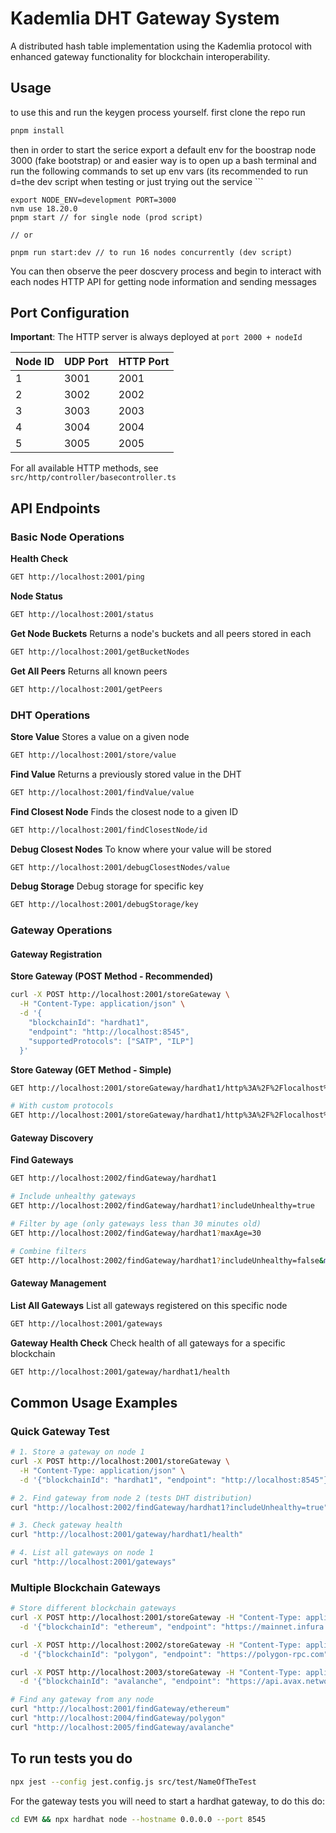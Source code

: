 # Kademlia DHT Gateway System

A distributed hash table implementation using the Kademlia protocol with enhanced gateway functionality for blockchain interoperability.

## Usage
to use this and run the keygen process yourself. first clone the repo run 
```bash
pnpm install
```
then in order to start the serice export a default env for the boostrap node 3000 (fake bootstrap) or and easier way is to open up a bash terminal and run the following commands to set up env vars (its recommended to run d=the dev script when testing or just trying out the service ```
```
export NODE_ENV=development PORT=3000
nvm use 18.20.0
pnpm start // for single node (prod script)

// or

pnpm run start:dev // to run 16 nodes concurrently (dev script)
```
You can then observe the peer doscvery process and begin to interact with each nodes HTTP API for getting node information and sending messages

## Port Configuration

**Important**: The HTTP server is always deployed at `port 2000 + nodeId`

| Node ID | UDP Port | HTTP Port |
|---------|----------|-----------|
| 1       | 3001     | 2001      |
| 2       | 3002     | 2002      |
| 3       | 3003     | 2003      |
| 4       | 3004     | 2004      |
| 5       | 3005     | 2005      |

For all available HTTP methods, see `src/http/controller/basecontroller.ts`

## API Endpoints

### Basic Node Operations

**Health Check**
```bash
GET http://localhost:2001/ping
```

**Node Status** 
```bash
GET http://localhost:2001/status
```

**Get Node Buckets**
Returns a node's buckets and all peers stored in each
```bash
GET http://localhost:2001/getBucketNodes
```

**Get All Peers**
Returns all known peers
```bash
GET http://localhost:2001/getPeers
```

### DHT Operations

**Store Value**
Stores a value on a given node
```bash
GET http://localhost:2001/store/value
```

**Find Value**
Returns a previously stored value in the DHT
```bash
GET http://localhost:2001/findValue/value
```

**Find Closest Node**
Finds the closest node to a given ID
```bash
GET http://localhost:2001/findClosestNode/id
```

**Debug Closest Nodes**
To know where your value will be stored
```bash
GET http://localhost:2001/debugClosestNodes/value
```

**Debug Storage**
Debug storage for specific key
```bash
GET http://localhost:2001/debugStorage/key
```

### Gateway Operations

#### Gateway Registration

**Store Gateway (POST Method - Recommended)**
```bash
curl -X POST http://localhost:2001/storeGateway \
  -H "Content-Type: application/json" \
  -d '{
    "blockchainId": "hardhat1",
    "endpoint": "http://localhost:8545",
    "supportedProtocols": ["SATP", "ILP"]
  }'
```

**Store Gateway (GET Method - Simple)**
```bash
GET http://localhost:2001/storeGateway/hardhat1/http%3A%2F%2Flocalhost%3A8545

# With custom protocols
GET http://localhost:2001/storeGateway/hardhat1/http%3A%2F%2Flocalhost%3A8545?protocols=SATP,ILP
```

#### Gateway Discovery

**Find Gateways**
```bash
GET http://localhost:2002/findGateway/hardhat1

# Include unhealthy gateways
GET http://localhost:2002/findGateway/hardhat1?includeUnhealthy=true

# Filter by age (only gateways less than 30 minutes old)
GET http://localhost:2002/findGateway/hardhat1?maxAge=30

# Combine filters
GET http://localhost:2002/findGateway/hardhat1?includeUnhealthy=false&maxAge=60
```

#### Gateway Management

**List All Gateways**
List all gateways registered on this specific node
```bash
GET http://localhost:2001/gateways
```

**Gateway Health Check**
Check health of all gateways for a specific blockchain
```bash
GET http://localhost:2001/gateway/hardhat1/health
```

## Common Usage Examples

### Quick Gateway Test

```bash
# 1. Store a gateway on node 1
curl -X POST http://localhost:2001/storeGateway \
  -H "Content-Type: application/json" \
  -d '{"blockchainId": "hardhat1", "endpoint": "http://localhost:8545"}'

# 2. Find gateway from node 2 (tests DHT distribution)
curl "http://localhost:2002/findGateway/hardhat1?includeUnhealthy=true"

# 3. Check gateway health
curl "http://localhost:2001/gateway/hardhat1/health"

# 4. List all gateways on node 1
curl "http://localhost:2001/gateways"
```

### Multiple Blockchain Gateways

```bash
# Store different blockchain gateways
curl -X POST http://localhost:2001/storeGateway -H "Content-Type: application/json" \
  -d '{"blockchainId": "ethereum", "endpoint": "https://mainnet.infura.io/v3/your-key"}'

curl -X POST http://localhost:2002/storeGateway -H "Content-Type: application/json" \
  -d '{"blockchainId": "polygon", "endpoint": "https://polygon-rpc.com"}'

curl -X POST http://localhost:2003/storeGateway -H "Content-Type: application/json" \
  -d '{"blockchainId": "avalanche", "endpoint": "https://api.avax.network/ext/bc/C/rpc"}'

# Find any gateway from any node
curl "http://localhost:2001/findGateway/ethereum"
curl "http://localhost:2004/findGateway/polygon"
curl "http://localhost:2005/findGateway/avalanche"
```

## To run tests you do
```bash
npx jest --config jest.config.js src/test/NameOfTheTest
```

For the gateway tests you will need to start a hardhat gateway, to do this do:
```bash
cd EVM && npx hardhat node --hostname 0.0.0.0 --port 8545
```